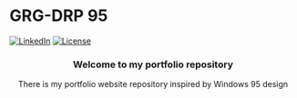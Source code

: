 # GRG-DRP 95
[![LinkedIn][linkedin-shield]][linkedin-url]
[![License][license-shield]][license-url]

<div align="center">
  <h3>Welcome to my portfolio repository</h3>
  <p align="center">
    There is my portfolio website repository inspired by Windows 95 design
  </p>
  <br />
</div>

<!-- MARKDOWN LINKS & IMAGES -->
<!-- https://www.markdownguide.org/basic-syntax/#reference-style-links -->
[linkedin-shield]: https://img.shields.io/badge/-LinkedIn-black.svg?style=for-the-badge&logo=linkedin&colorB=0A66C2
[linkedin-url]: https://www.linkedin.com/in/gr%C3%A9goire-drapeau-742425123/
[license-shield]: https://img.shields.io/github/license/zusoy/chatterer.svg?style=for-the-badge
[license-url]: https://github.com/Zusoy/grgdrp-95/blob/master/LICENSE.txt